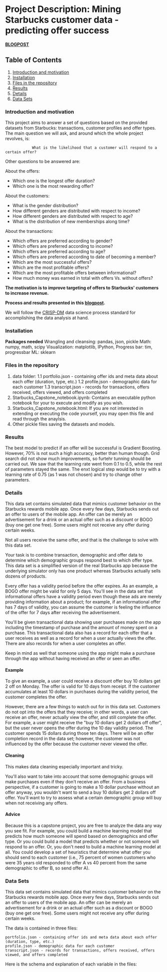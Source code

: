 # Project Description: Mining Starbucks customer data - predicting offer success

**[BLOGPOST](https://gonzalo-munillag.medium.com/starbucks-challenge-accepted-ded225a0867)**

## Table of Contents
1. [Introduction and motivation](#Introduction_and_motivation)
2. [Installation](#Installation)
3. [Files in the repository](#files)
4. [Results](#Results)
5. [Details](#Details)
6. [Data Sets](#Data)

### Introduction and motivation <a name="Introduction_and_motivation"></a>

This project aims to answer a set of questions based on the provided datasets from Starbucks: transactions, customer profiles and offer types. 
The main question we will ask, and around which the whole project revolves, is:

                What is the likelihood that a customer will respond to a certain offer?

Other questions to be answered are:

About the offers:
- Which one is the longest offer duration?
- Which one is the most rewarding offer?

About the customers:
- What is the gender distribution?
- How different genders are distributed with respect to income?
- How different genders are distributed with respect to age?
- What is the distribution of new memberships along time?

About the transactions:

- Which offers are preferred according to gender?
- Which offers are preferred according to income?
- Which offers are preferred according to age?
- Which offers are preferred according to date of becoming a member?
- Which are the most successful offers?
- Which are the most profitable offers?
- Which are the most profitable offers between informational?
- How much money was earned in total with offers Vs. without offers?

**The motivation is to improve targeting of offers to Starbucks' customers to increase revenue.**

**Process and results presented in this [blogpost](https://gonzalo-munillag.medium.com/starbucks-challenge-accepted-ded225a0867).**

We will follow the [CRISP-DM](https://en.wikipedia.org/wiki/Cross-industry_standard_process_for_data_mining) data science process standard for accomplishing the data analysis at hand.

### Installation <a name="Introduction_and_motivation"></a>

**Packages needed**
Wrangling and cleansing: pandas, json, pickle
Math: numpy, math, scipy
Visualization: matplotlib, IPython, 
Progress bar: tim, progressbar
ML: sklearn

### Files in the repository <a name="files"></a>

1. data folder:
    1.1 portfolio.json - containing offer ids and meta data about each offer (duration, type, etc.)
    1.2 profile.json - demographic data for each customer
    1.3 transcript.json - records for transactions, offers received, offers viewed, and offers completed
2. Starbucks_Capstone_notebook.ipynb: Contains an executable python notebook for your to execute and modify as you wish.
3. Starbucks_Capstone_notebook.html: If you are not interested in extending or executing the code yourself, you may open this file and read through the anaylsis.
4. Other pickle files saving the datasets and models.

### Results <a name="Results"></a>

The best model to predict if an offer will be successful is Gradient Boosting.
However, 70% is not such a high accuracy, better than human though. 
Grid search did not show much improvements, so furtehr tunning should be carried out.
We saw that the learning rate went from 0.1 to 0.5, while the rest of parameters stayed the same. The enxt logical step would be to try with a learning rate of 0.75 (as 1 was not chosen) and try to change other parameters.


### Details <a name="Details"></a>

This data set contains simulated data that mimics customer behavior on the Starbucks rewards mobile app. Once every few days, Starbucks sends out an offer to users of the mobile app. An offer can be merely an advertisement for a drink or an actual offer such as a discount or BOGO (buy one get one free). Some users might not receive any offer during certain weeks. 

Not all users receive the same offer, and that is the challenge to solve with this data set.

Your task is to combine transaction, demographic and offer data to determine which demographic groups respond best to which offer type. This data set is a simplified version of the real Starbucks app because the underlying simulator only has one product whereas Starbucks actually sells dozens of products.

Every offer has a validity period before the offer expires. As an example, a BOGO offer might be valid for only 5 days. You'll see in the data set that informational offers have a validity period even though these ads are merely providing information about a product; for example, if an informational offer has 7 days of validity, you can assume the customer is feeling the influence of the offer for 7 days after receiving the advertisement.

You'll be given transactional data showing user purchases made on the app including the timestamp of purchase and the amount of money spent on a purchase. This transactional data also has a record for each offer that a user receives as well as a record for when a user actually views the offer. There are also records for when a user completes an offer. 

Keep in mind as well that someone using the app might make a purchase through the app without having received an offer or seen an offer.

#### Example

To give an example, a user could receive a discount offer buy 10 dollars get 2 off on Monday. The offer is valid for 10 days from receipt. If the customer accumulates at least 10 dollars in purchases during the validity period, the customer completes the offer.

However, there are a few things to watch out for in this data set. Customers do not opt into the offers that they receive; in other words, a user can receive an offer, never actually view the offer, and still complete the offer. For example, a user might receive the "buy 10 dollars get 2 dollars off offer", but the user never opens the offer during the 10 day validity period. The customer spends 15 dollars during those ten days. There will be an offer completion record in the data set; however, the customer was not influenced by the offer because the customer never viewed the offer.

#### Cleaning

This makes data cleaning especially important and tricky.

You'll also want to take into account that some demographic groups will make purchases even if they don't receive an offer. From a business perspective, if a customer is going to make a 10 dollar purchase without an offer anyway, you wouldn't want to send a buy 10 dollars get 2 dollars off offer. You'll want to try to assess what a certain demographic group will buy when not receiving any offers.

####  Advice

Because this is a capstone project, you are free to analyze the data any way you see fit. For example, you could build a machine learning model that predicts how much someone will spend based on demographics and offer type. Or you could build a model that predicts whether or not someone will respond to an offer. Or, you don't need to build a machine learning model at all. You could develop a set of heuristics that determine what offer you should send to each customer (i.e., 75 percent of women customers who were 35 years old responded to offer A vs 40 percent from the same demographic to offer B, so send offer A).

### Data Sets <a name="Data"></a>

This data set contains simulated data that mimics customer behavior on the Starbucks rewards mobile app. Once every few days, Starbucks sends out an offer to users of the mobile app. An offer can be merely an advertisement for a drink or an actual offer such as a discount or BOGO (buy one get one free). Some users might not receive any offer during certain weeks.

The data is contained in three files:

    portfolio.json - containing offer ids and meta data about each offer (duration, type, etc.)
    profile.json - demographic data for each customer
    transcript.json - records for transactions, offers received, offers viewed, and offers completed

Here is the schema and explanation of each variable in the files:
